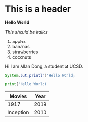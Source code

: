 # This is a header
**Hello World**

*This should be italics*

1. apples
2. bananas
3. strawberries
4. coconuts

Hi I am Allan Dong, a student at UCSD. 

``` java 
System.out.println("Hello World;
```

``` python
print("Hello World)
```

|Movies|Year|
|--|--|
|1917|2019|
|Inception|2010|